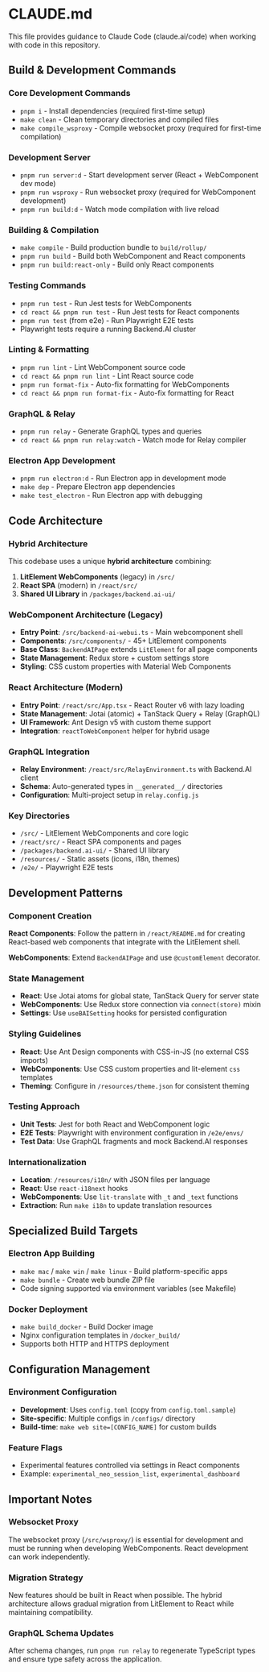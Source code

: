 # CLAUDE.md

This file provides guidance to Claude Code (claude.ai/code) when working with code in this repository.

## Build & Development Commands

### Core Development Commands
- `pnpm i` - Install dependencies (required first-time setup)
- `make clean` - Clean temporary directories and compiled files
- `make compile_wsproxy` - Compile websocket proxy (required for first-time compilation)

### Development Server
- `pnpm run server:d` - Start development server (React + WebComponent dev mode)
- `pnpm run wsproxy` - Run websocket proxy (required for WebComponent development)
- `pnpm run build:d` - Watch mode compilation with live reload

### Building & Compilation
- `make compile` - Build production bundle to `build/rollup/`
- `pnpm run build` - Build both WebComponent and React components
- `pnpm run build:react-only` - Build only React components

### Testing Commands
- `pnpm run test` - Run Jest tests for WebComponents
- `cd react && pnpm run test` - Run Jest tests for React components  
- `pnpm run test` (from e2e) - Run Playwright E2E tests
- Playwright tests require a running Backend.AI cluster

### Linting & Formatting
- `pnpm run lint` - Lint WebComponent source code
- `cd react && pnpm run lint` - Lint React source code
- `pnpm run format-fix` - Auto-fix formatting for WebComponents
- `cd react && pnpm run format-fix` - Auto-fix formatting for React

### GraphQL & Relay
- `pnpm run relay` - Generate GraphQL types and queries
- `cd react && pnpm run relay:watch` - Watch mode for Relay compiler

### Electron App Development
- `pnpm run electron:d` - Run Electron app in development mode
- `make dep` - Prepare Electron app dependencies
- `make test_electron` - Run Electron app with debugging

## Code Architecture

### Hybrid Architecture
This codebase uses a unique **hybrid architecture** combining:
1. **LitElement WebComponents** (legacy) in `/src/` 
2. **React SPA** (modern) in `/react/src/`
3. **Shared UI Library** in `/packages/backend.ai-ui/`

### WebComponent Architecture (Legacy)
- **Entry Point**: `/src/backend-ai-webui.ts` - Main webcomponent shell
- **Components**: `/src/components/` - 45+ LitElement components
- **Base Class**: `BackendAIPage` extends `LitElement` for all page components
- **State Management**: Redux store + custom settings store
- **Styling**: CSS custom properties with Material Web Components

### React Architecture (Modern)
- **Entry Point**: `/react/src/App.tsx` - React Router v6 with lazy loading
- **State Management**: Jotai (atomic) + TanStack Query + Relay (GraphQL)
- **UI Framework**: Ant Design v5 with custom theme support
- **Integration**: `reactToWebComponent` helper for hybrid usage

### GraphQL Integration
- **Relay Environment**: `/react/src/RelayEnvironment.ts` with Backend.AI client
- **Schema**: Auto-generated types in `__generated__/` directories
- **Configuration**: Multi-project setup in `relay.config.js`

### Key Directories
- `/src/` - LitElement WebComponents and core logic
- `/react/src/` - React SPA components and pages
- `/packages/backend.ai-ui/` - Shared UI library
- `/resources/` - Static assets (icons, i18n, themes)
- `/e2e/` - Playwright E2E tests

## Development Patterns

### Component Creation
**React Components**: Follow the pattern in `/react/README.md` for creating React-based web components that integrate with the LitElement shell.

**WebComponents**: Extend `BackendAIPage` and use `@customElement` decorator.

### State Management
- **React**: Use Jotai atoms for global state, TanStack Query for server state
- **WebComponents**: Use Redux store connection via `connect(store)` mixin
- **Settings**: Use `useBAISetting` hooks for persisted configuration

### Styling Guidelines
- **React**: Use Ant Design components with CSS-in-JS (no external CSS imports)
- **WebComponents**: Use CSS custom properties and lit-element `css` templates
- **Theming**: Configure in `/resources/theme.json` for consistent theming

### Testing Approach
- **Unit Tests**: Jest for both React and WebComponent logic
- **E2E Tests**: Playwright with environment configuration in `/e2e/envs/`
- **Test Data**: Use GraphQL fragments and mock Backend.AI responses

### Internationalization
- **Location**: `/resources/i18n/` with JSON files per language
- **React**: Use `react-i18next` hooks
- **WebComponents**: Use `lit-translate` with `_t` and `_text` functions
- **Extraction**: Run `make i18n` to update translation resources

## Specialized Build Targets

### Electron App Building
- `make mac` / `make win` / `make linux` - Build platform-specific apps
- `make bundle` - Create web bundle ZIP file
- Code signing supported via environment variables (see Makefile)

### Docker Deployment
- `make build_docker` - Build Docker image
- Nginx configuration templates in `/docker_build/`
- Supports both HTTP and HTTPS deployment

## Configuration Management

### Environment Configuration
- **Development**: Uses `config.toml` (copy from `config.toml.sample`)
- **Site-specific**: Multiple configs in `/configs/` directory
- **Build-time**: `make web site=[CONFIG_NAME]` for custom builds

### Feature Flags
- Experimental features controlled via settings in React components
- Example: `experimental_neo_session_list`, `experimental_dashboard`

## Important Notes

### Websocket Proxy
The websocket proxy (`/src/wsproxy/`) is essential for development and must be running when developing WebComponents. React development can work independently.

### Migration Strategy
New features should be built in React when possible. The hybrid architecture allows gradual migration from LitElement to React while maintaining compatibility.

### GraphQL Schema Updates
After schema changes, run `pnpm run relay` to regenerate TypeScript types and ensure type safety across the application.